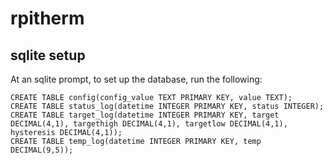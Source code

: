 # rpitherm
## sqlite setup

At an sqlite prompt, to set up the database, run the following:

```
CREATE TABLE config(config_value TEXT PRIMARY KEY, value TEXT);
CREATE TABLE status_log(datetime INTEGER PRIMARY KEY, status INTEGER);
CREATE TABLE target_log(datetime INTEGER PRIMARY KEY, target DECIMAL(4,1), targethigh DECIMAL(4,1), targetlow DECIMAL(4,1), hysteresis DECIMAL(4,1));
CREATE TABLE temp_log(datetime INTEGER PRIMARY KEY, temp DECIMAL(9,5));
```

